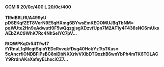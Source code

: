 #### GCM R 20/0c/400 L 20/0c/400
**TI9dB6Lf6/A499yU**<br/>**pDSEKqfZET8VerN9E5qHXmg6BYwsEmKEOOMUJBqTbNM=**<br/>**pqWUte2Hn9eAdwutf0F5wQqzgjsgXDzvfUpn7M2AF1y4F438sNCSmUksAEbZAC9WhK7Rc4NhSelYC7pV...**<br/><br/>
**RtQWPKqOr54Tfwf7**<br/>**fYRnuL1qMcgtSqioYEDcRvvqkfDsg40HokYzTtsTKas=**<br/>**5cAncrfIONDBFiPsBC8niDbNXXrIvVXlbDTQxzhB6wnYbPh4mTK6TOLAGY9RrdnAKaXafeyELhociCZ7...**